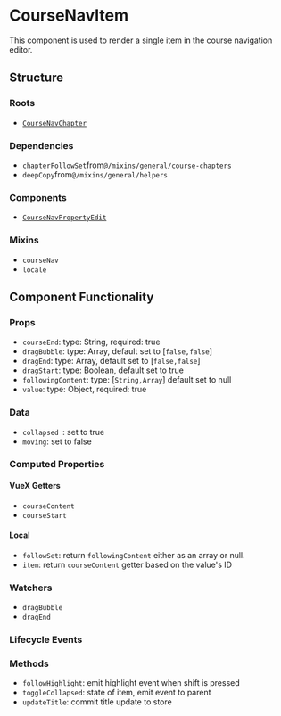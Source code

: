 CourseNavItem 
===============
This component is used to render a single item in the course navigation editor.

## Structure

### Roots
- [`CourseNavChapter`](...)

### Dependencies
* `chapterFollowSet`from`@/mixins/general/course-chapters`
* `deepCopy`from`@/mixins/general/helpers`

### Components
- [`CourseNavPropertyEdit`](...)

### Mixins
* `courseNav`
* `locale`

Component Functionality
---------
### Props
- `courseEnd`: type: String, required: true
- `dragBubble`: type: Array, default set to [`false,false`]
- `dragEnd`: type: Array, default set to [`false,false`]
- `dragStart`: type: Boolean, default set to true
- `followingContent`: type: [`String,Array`] default set to null
- `value`: type: Object, required: true

### Data
- `collapsed `: set to true
- `moving`: set to false

### Computed Properties

#### VueX Getters
- `courseContent`
- `courseStart`

#### Local
- `followSet`: return `followingContent` either as an array or null.
- `item`: return `courseContent` getter based on the value's ID

### Watchers
- `dragBubble`
- `dragEnd`

### Lifecycle Events

### Methods
- `followHighlight`: emit highlight event when shift is pressed 
- `toggleCollapsed`: state of item, emit event to parent 
- `updateTitle`: commit title update to store 
